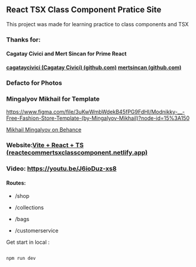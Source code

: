 
## React TSX Class Component Pratice Site

  

This project was made for learning practice to class components and TSX

  
  ### Thanks for:
  #### Cagatay Civici and Mert Sincan  for Prime React
  #### [cagataycivici (Cagatay Civici) (github.com)](https://github.com/cagataycivici) [mertsincan (github.com)](https://github.com/mertsincan)
###  Defacto for Photos
###  Mingalyov Mikhail for Template

https://www.figma.com/file/3uKwWmbWdekB45fPG9FdHI/Modnikky-__-Free-Fashion-Store-Template-(by-Mingalyov-Mikhail)?node-id=15%3A150

[Mikhail Mingalyov on Behance](https://www.behance.net/mingalyov)

### Website:[Vite + React + TS (reactecommertsxclasscomponent.netlify.app)](https://reactecommertsxclasscomponent.netlify.app/)

### Video: https://youtu.be/J6ioDuz-xs8
#### Routes:

* /shop

* /collections

* /bags

* /customerservice

  

Get start in local :

```

npm run dev

```